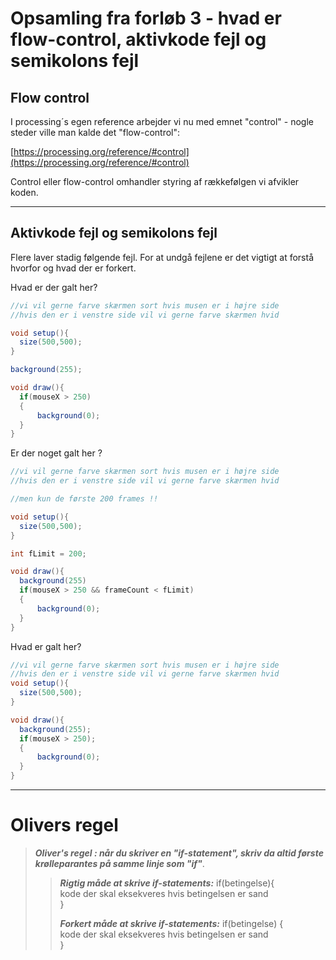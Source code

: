 # Opsamling fra forløb 3 - hvad er flow-control, aktivkode fejl og semikolons fejl

## Flow control

I processing´s egen reference arbejder vi nu med emnet "control" - nogle steder ville man kalde det "flow-control":

[https://processing.org/reference/#control](https://processing.org/reference/#control)

Control eller flow-control omhandler styring af rækkefølgen vi afvikler koden.

---

##  Aktivkode fejl og semikolons fejl

Flere laver stadig følgende fejl. For at undgå fejlene er det vigtigt at forstå hvorfor og hvad der er forkert.

Hvad er der galt her?
```java
//vi vil gerne farve skærmen sort hvis musen er i højre side
//hvis den er i venstre side vil vi gerne farve skærmen hvid

void setup(){
  size(500,500);
}

background(255);

void draw(){
  if(mouseX > 250)
  {
      background(0);
  }
}
```

Er der noget galt her ?
```java
//vi vil gerne farve skærmen sort hvis musen er i højre side
//hvis den er i venstre side vil vi gerne farve skærmen hvid

//men kun de første 200 frames !!

void setup(){
  size(500,500);
}

int fLimit = 200;

void draw(){
  background(255)
  if(mouseX > 250 && frameCount < fLimit)
  {
      background(0);
  }
}
```



Hvad er galt her?
```java
//vi vil gerne farve skærmen sort hvis musen er i højre side
//hvis den er i venstre side vil vi gerne farve skærmen hvid
void setup(){
  size(500,500);
}

void draw(){
  background(255);
  if(mouseX > 250);
  {
      background(0);
  }
}
```

----------------------------------------------------------------------------------------------------------------------

# Olivers regel

> ***Oliver's regel : når du skriver en "if-statement", skriv da altid første krølleparantes på samme linje som "if"***.      
>>***Rigtig måde at skrive if-statements:***
>>if(betingelse){    
>>     kode der skal eksekveres hvis betingelsen er sand     
>>}
>>
>>***Forkert måde at skrive if-statements:***
>>if(betingelse)
>>{    
>>     kode der skal eksekveres hvis betingelsen er sand     
>>}
